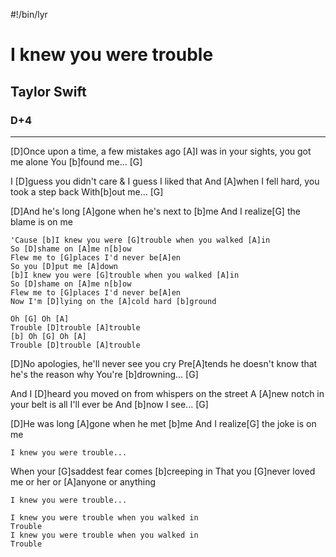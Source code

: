 #!/bin/lyr
# I knew you were trouble
## Taylor Swift
### D+4

---

[D]Once upon a time, a few mistakes ago
[A]I was in your sights, you got me alone
You [b]found me... [G]

I [D]guess you didn't care & I guess I liked that
And [A]when I fell hard, you took a step back
With[b]out me... [G]

[D]And he's long [A]gone when he's next to [b]me
And I realize[G] the blame is on me

    'Cause [b]I knew you were [G]trouble when you walked [A]in
    So [D]shame on [A]me n[b]ow
    Flew me to [G]places I'd never be[A]en
    So you [D]put me [A]down
    [b]I knew you were [G]trouble when you walked [A]in
    So [D]shame on [A]me n[b]ow
    Flew me to [G]places I'd never be[A]en
    Now I'm [D]lying on the [A]cold hard [b]ground

    Oh [G] Oh [A]
    Trouble [D]trouble [A]trouble
    [b] Oh [G] Oh [A]
    Trouble [D]trouble [A]trouble

[D]No apologies, he'll never see you cry
Pre[A]tends he doesn't know that he's the reason why
You're [b]drowning... [G]

And I [D]heard you moved on from whispers on the street
A [A]new notch in your belt is all I'll ever be
And [b]now I see... [G]

[D]He was long [A]gone when he met [b]me
And I realize[G] the joke is on me

    I knew you were trouble...

When your [G]saddest fear comes [b]creeping in
That you [G]never loved me or her or [A]anyone or anything

    I knew you were trouble...

    I knew you were trouble when you walked in
    Trouble
    I knew you were trouble when you walked in
    Trouble